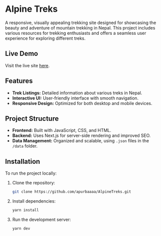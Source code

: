 # Alpine Treks

A responsive, visually appealing trekking site designed for showcasing the beauty and adventure of mountain trekking in Nepal. This project includes various resources for trekking enthusiasts and offers a seamless user experience for exploring different treks.

## Live Demo
Visit the live site [here](https://mountaintrekkingnepal.vercel.app).

## Features
- **Trek Listings:** Detailed information about various treks in Nepal.
- **Interactive UI:** User-friendly interface with smooth navigation.
- **Responsive Design:** Optimized for both desktop and mobile devices.
  
## Project Structure
- **Frontend:** Built with JavaScript, CSS, and HTML.
- **Backend:** Uses Next.js for server-side rendering and improved SEO.
- **Data Management:** Organized and scalable, using `.json` files in the `/data` folder.

## Installation
To run the project locally:
1. Clone the repository:
   ```bash
   git clone https://github.com/apurbaaaa/AlpineTreks.git
   ```
2. Install dependencies:
   ```bash
   yarn install
   ```
3. Run the development server:
   ```bash
   yarn dev
   ```
